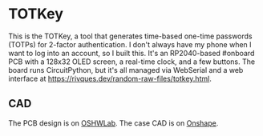 # TOTKey
This is the TOTKey, a tool that generates time-based one-time passwords (TOTPs) for 2-factor authentication. I don't always have my phone when I want to log into an account, so I built this. It's an RP2040-based #onboard PCB with a 128x32 OLED screen, a real-time clock, and a few buttons. The board runs CircuitPython, but it's all managed via WebSerial and a web interface at https://rivques.dev/random-raw-files/totkey.html. 
## CAD
The PCB design is on [OSHWLab](https://oshwlab.com/rivques/totkey). The case CAD is on [Onshape](https://cvilleschools.onshape.com/documents/32d61313aac486cacbfbe708/w/44e7060cbffaacc1c37cc226/e/877546c851d313e0733d6d97).
